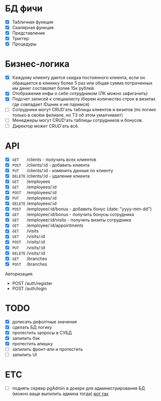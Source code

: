 # БД фичи
- [x] Табличная функция
- [x] Скалярная функция
- [x] Представление
- [x] Триггер
- [x] Процедуры

# Бизнес-логика
- [x] Каждому клиенту дается скидка постоянного клиента, если он обращается в клинику более 5 раз
     или общая сумма потраченных им денег составляет более 15к рублей.
- [x] Отображение инфы о себе сотрудником (ЛК можно зафигачить)
- [x] Подсчет записей к специалисту (берем количество строк в визитах где совпадает IDшник и не паримся)
- [ ] Сотрудники могут CRUD'ать таблицы клиентов и визитов (по логике только в своём филиале, но ТЗ об этом умалчивает)
- [ ] Менеджеры могут CRUD'ать таблицы сотрудников и бонусов.
- [ ] Директор может CRUD'ать всё.

# API
- [x] `GET   ` /clients - получить всех клиентов
- [x] `POST  ` /clients/:id - добавить клиента
- [x] `PUT   ` /clients/:id - изменить данные по клиенту
- [x] `DELETE` /clients/:id - удаление клиента
- [x] `GET   ` /employees
- [x] `GET   ` /employees/:id
- [x] `POST  ` /employees/:id
- [x] `PUT   ` /employees/:id
- [x] `DELETE` /employees/:id
- [x] `POST  ` /employee/:id/bonus - добавить бонус {date: "yyyy-mm-dd"}
- [x] `GET   ` /employee/:id/bonus - получить бонусы сотрудника
- [x] `GET   ` /employee/:id/visits - получить визиты сотрудника
- [x] `GET   ` /employee/:id/appointments 
- [x] `GET   ` /visits
- [x] `GET   ` /visits/:id
- [x] `POST  ` /visits/:id
- [x] `PUT   ` /visits/:id
- [x] `DELETE` /visits/:id
- [x] `GET   ` /branches
- [x] `POST  ` /branches

Авторизация:
- POST /auth/register
- POST /auth/login

# TODO

- [x] дописать дефолтные значения
- [x] сделать БД логику
- [x] протестить запросы в СУБД
- [x] запилить бэк
- [x] протестить апишку
- [ ] запилить фронт-апи и протестить
- [ ] запилить UI

# ETC
- [ ] поднять сервер pgAdmin в докере для администрирования БД (можно ваще выпилить админа тогда) [вот так](https://towardsdatascience.com/how-to-run-postgresql-and-pgadmin-using-docker-3a6a8ae918b5)